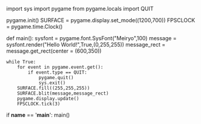 import sys
import pygame
from pygame.locals import QUIT

pygame.init()
SURFACE = pygame.display.set_mode((1200,700))
FPSCLOCK = pygame.time.Clock()

def main():
    sysfont = pygame.font.SysFont("Meiryo",100)
    message = sysfont.render("Hello World!",True,(0,255,255))
    message_rect = message.get_rect(center = (600,350))

    while True:
        for event in pygame.event.get():
            if event.type == QUIT:
                pygame.quit()
                sys.exit()
        SURFACE.fill((255,255,255))
        SURFACE.blit(message,message_rect)
        pygame.display.update()
        FPSCLOCK.tick(3)
if __name__ == '__main__':
    main()
